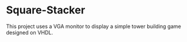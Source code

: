 # Square-Stacker
This project uses a VGA monitor to display a simple tower building game designed on VHDL.  
